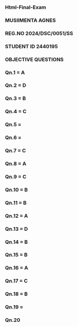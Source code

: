 ### Html-Final-Exam
### MUSIIMENTA AGNES            
### REG.NO   2024/DSC/0051/SS            
### STUDENT ID      2440195
### OBJECTIVE QUESTIONS





### Qn.1 = A
### Qn.2 = D
### Qn.3 = B
### Qn.4 = C
### Qn.5 = 
### Qn.6 = 
### Qn.7  = C
### Qn.8 = A
### Qn.9 = C
### Qn.10 = B
### Qn.11 = B
### Qn.12 = A
### Qn.13 = D
### Qn.14 = B
### Qn.15 = B
### Qn.16 = A
### Qn.17 = C
### Qn.18 = B
### Qn.19 = 
### Qn.20


